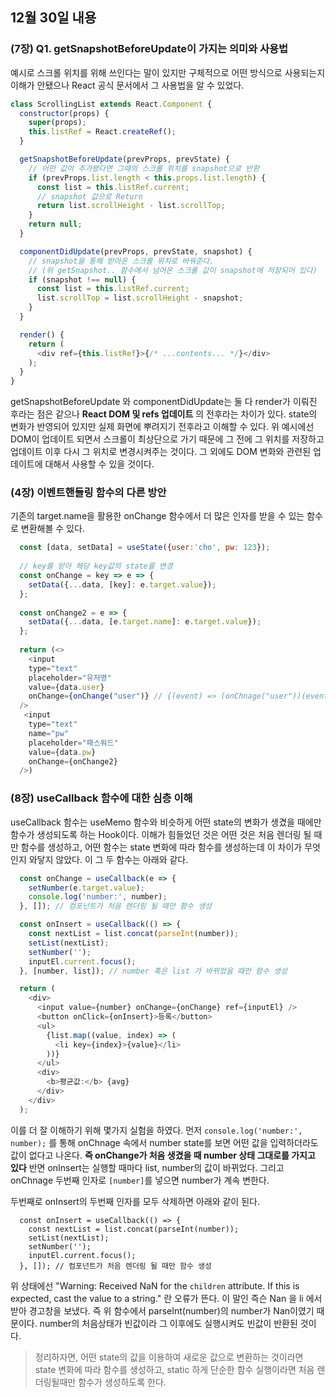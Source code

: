 ## 12월 30일 내용


### (7장) Q1. getSnapshotBeforeUpdate이 가지는 의미와 사용법

예시로 스크롤 위치를 위해 쓰인다는 말이 있지만 구체적으로 어떤 방식으로 사용되는지 이해가 안됐으나 
React 공식 문서에서 그 사용법을 알 수 있었다.

``` javascript
class ScrollingList extends React.Component {
  constructor(props) {
    super(props);
    this.listRef = React.createRef();
  }

  getSnapshotBeforeUpdate(prevProps, prevState) {
    // 어떤 값이 추가됐다면 그때의 스크롤 위치를 snapshot으로 반환
    if (prevProps.list.length < this.props.list.length) {
      const list = this.listRef.current;
      // snapshot 값으로 Return
      return list.scrollHeight - list.scrollTop;
    }
    return null;
  }

  componentDidUpdate(prevProps, prevState, snapshot) {
    // snapshot을 통해 받아온 스크롤 위치로 바꿔준다. 
    // (위 getSnapshot.. 함수에서 넘어온 스크롤 값이 snapshot에 저장되어 있다)
    if (snapshot !== null) {
      const list = this.listRef.current;
      list.scrollTop = list.scrollHeight - snapshot;
    }
  }

  render() {
    return (
      <div ref={this.listRef}>{/* ...contents... */}</div>
    );
  }
}
```

getSnapshotBeforeUpdate 와 componentDidUpdate는 둘 다 render가 이뤄진 후라는 점은 같으나
**React DOM 및 refs 업데이트** 의 전후라는 차이가 있다. 
state의 변화가 반영되어 있지만 실제 화면에 뿌려지기 전후라고 이해할 수 있다.
위 예시에선 DOM이 업데이트 되면서 스크롤이 최상단으로 가기 때문에 그 전에 그 위치를 저장하고 업데이트 이후 다시 그 위치로 변경시켜주는 것이다.
그 외에도 DOM 변화와 관련된 업데이트에 대해서 사용할 수 있을 것이다.


### (4장) 이벤트핸들링 함수의 다른 방안

기존의 target.name을 활용한 onChange 함수에서 더 많은 인자를 받을 수 있는 함수로 변환해볼 수 있다.


``` javascript
  const [data, setData] = useState({user:'cho', pw: 123});
  
  // key를 받아 해당 key값의 state를 변경
  const onChange = key => e => {
    setData({...data, [key]: e.target.value});
  };
  
  const onChange2 = e => {
    setData({...data, [e.target.name]: e.target.value});
  };
  
  return (<>
    <input
    type="text"
    placeholder="유저명"
    value={data.user}
    onChange={onChange("user")} // {(event) => (onChnage("user"))(event)} 도 똑같이 동작한다.
  />
   <input
    type="text"
    name="pw"
    placeholder="패스워드"
    value={data.pw}
    onChange={onChange2}
  />)
```


### (8장) useCallback 함수에 대한 심층 이해

 useCallback 함수는 useMemo 함수와 비슷하게 어떤 state의 변화가 생겼을 때에만 함수가 생성되도록 하는 Hook이다.
 이해가 힘들었던 것은 어떤 것은 처음 렌더링 될 때만 함수를 생성하고, 어떤 함수는 state 변화에 따라 함수를 생성하는데
 이 차이가 무엇인지 와닿지 않았다. 이 그 두 함수는 아래와 같다.

``` javascript
  const onChange = useCallback(e => {
    setNumber(e.target.value);
    console.log('number:', number);
  }, []); // 컴포넌트가 처음 렌더링 될 때만 함수 생성

  const onInsert = useCallback(() => {
    const nextList = list.concat(parseInt(number));
    setList(nextList);
    setNumber('');
    inputEl.current.focus();
  }, [number, list]); // number 혹은 list 가 바뀌었을 때만 함수 생성

  return (
    <div>
      <input value={number} onChange={onChange} ref={inputEl} />
      <button onClick={onInsert}>등록</button>
      <ul>
        {list.map((value, index) => (
          <li key={index}>{value}</li>
        ))}
      </ul>
      <div>
        <b>평균값:</b> {avg}
      </div>
    </div>
  );

```

이를 더 잘 이해하기 위해 몇가지 실험을 하였다. 
먼저 `console.log('number:', number);` 를 통해 onChnage 속에서 number state를 보면 어떤 값을 입력하더라도 값이 없다고 나온다.
**즉 onChange가 처음 생겼을 때 number 상태 그대로를 가지고 있다** 반면 onInsert는 실행할 때마다 list, number의 값이 바뀌었다.
그리고 onChnage 두번째 인자로 `[number]`를 넣으면 number가 계속 변한다.

두번째로 onInsert의 두번째 인자를 모두 삭제하면 아래와 같이 된다.

```
  const onInsert = useCallback(() => {
    const nextList = list.concat(parseInt(number));
    setList(nextList);
    setNumber('');
    inputEl.current.focus();
  }, []); // 컴포넌트가 처음 렌더링 될 때만 함수 생성

```

위 상태에선 "Warning: Received NaN for the `children` attribute. If this is expected, cast the value to a string." 란 오류가 뜬다. 이 말인 즉슨 Nan 을 li 에서 받아 경고창을 보냈다. 즉 위 함수에서 parseInt(number)의 number가 Nan이였기 때문이다. number의 처음상태가 빈값이라 그 이후에도 실행시켜도 빈값이 반환된 것이다. 

> 정리하자면, 어떤 state의 값을 이용하여 새로운 값으로 변환하는 것이라면 state 변화에 따라 함수를 생성하고, static 하게 단순한 함수 실행이라면 처음 렌더링될때만 함수가 생성하도록 한다.





